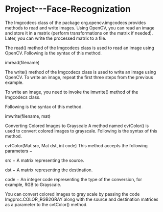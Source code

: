 # Project---Face-Recognization
The Imgcodecs class of the package org.opencv.imgcodecs provides methods to read and write images. Using OpenCV, you can read an image and store it in a matrix (perform transformations on the matrix if needed). Later, you can write the processed matrix to a file.

The read() method of the Imgcodecs class is used to read an image using OpenCV. Following is the syntax of this method.

imread(filename)

The write() method of the Imgcodecs class is used to write an image using OpenCV. To write an image, repeat the first three steps from the previous example.

To write an image, you need to invoke the imwrite() method of the Imgcodecs class.

Following is the syntax of this method.

imwrite(filename, mat)

Converting Colored Images to Grayscale
A method named cvtColor() is used to convert colored images to grayscale. Following is the syntax of this method.

cvtColor(Mat src, Mat dst, int code)
This method accepts the following parameters −

src − A matrix representing the source.

dst − A matrix representing the destination.

code − An integer code representing the type of the conversion, for example, RGB to Grayscale.

You can convert colored images to gray scale by passing the code Imgproc.COLOR_RGB2GRAY along with the source and destination matrices as a parameter to the cvtColor() method.
